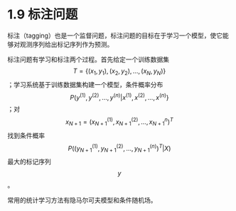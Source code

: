 # 1.9 标注问题

标注（tagging）也是一个监督问题，标注问题的目标在于学习一个模型，使它能够对观测序列给出标记序列作为预测。

标注问题有学习和标注两个过程。首先给定一个训练数据集 $$T = \{ (x_1, y_1), (x_2, y_2), \dots, (x_N, y_N)\}$$ ；学习系统基于训练数据集构建一个模型，条件概率分布 $$P (y^{(1)}, y^{(2)}, \dots, y^{(n)} | x^{(1)}, x^{(2)}, \dots, x^{(n)}\}$$ ；对 $$x_{N+1} = (x_{N+1}^{(1)}, x_{N+1}^{(2)}, \dots, x_{N+1}^{n})^T$$ 找到条件概率 $$P( (y_{N+1}^{(1)}, y_{N+1}^{(2)}, \dots, y_{N+1}^{(n)})^T | X)$$ 最大的标记序列 $$y$$ 。

常用的统计学习方法有隐马尔可夫模型和条件随机场。

